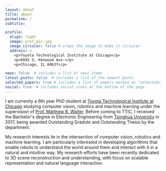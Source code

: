 ```yaml
---
layout: about
title: about
permalink: /
subtitle: 

profile:
  align: right
  image: prof_pic.jpg
  image_circular: false # crops the image to make it circular
  address: >
    <p>Toyota Technological Institute at Chicago</p>
    <p>6045 S. Kenwood Ave.</p>
    <p>Chicago, IL 60637</p>

news: false  # includes a list of news items
latest_posts: false  # includes a list of the newest posts
selected_papers: true # includes a list of papers marked as "selected={true}"
social: true  # includes social icons at the bottom of the page
---
```


I am currently a 6th year PhD student at <a href="https://www.ttic.edu/">Toyota Technological Institute at Chicago<a/> studying computer vision, robotics and machine learning under the supervision of <a href="https://home.ttic.edu/~mwalter/">Prof. Matthew R. Walter<a/>. Before coming to TTIC, I received the Bachelor's degree in Electronic Engineering from <a href="https://www.tsinghua.edu.cn/en/">Tsinghua University<a/> in 2017, being awarded Outstanding Gradute and Outstanding Thesis by the department.

My research interests lie in the intersection of computer vision, robotics and machine learning. I am particularly interested in developing algorithms that enable robots to understand the world around them and interact with it in a natural and intuitive way. My research efforts have been recently dedicated to 3D scene reconstruction and understanding, with focus on scalable representation and natural language interaction.

